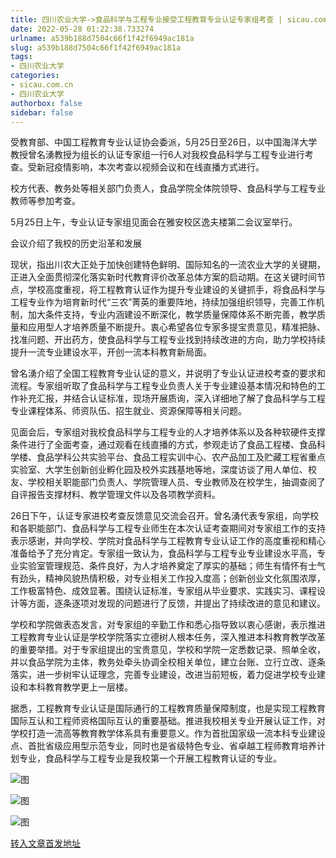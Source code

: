 ```yaml
---
title: 四川农业大学->食品科学与工程专业接受工程教育专业认证专家组考查 | sicau.com.cn
date: 2022-05-28 01:22:38.733274
urlname: a539b188d7504c66f1f42f6949ac181a
slug: a539b188d7504c66f1f42f6949ac181a
tags: 
- 四川农业大学
categories:
- sicau.com.cn
- 四川农业大学
authorbox: false
sidebar: false
---
```

受教育部、中国工程教育专业认证协会委派，5月25日至26日，以中国海洋大学教授曾名湧教授为组长的认证专家组一行6人对我校食品科学与工程专业进行考查。受新冠疫情影响，本次考查以视频会议和在线直播方式进行。

校方代表、教务处等相关部门负责人，食品学院全体院领导、食品科学与工程专业教师等参加考查。

5月25日上午，专业认证专家组见面会在雅安校区逸夫楼第二会议室举行。

会议介绍了我校的历史沿革和发展
<!--more-->
现状，指出川农大正处于加快创建特色鲜明、国际知名的一流农业大学的关键期，正进入全面贯彻深化落实新时代教育评价改革总体方案的启动期。在这关键时间节点，学校高度重视，将工程教育认证作为提升专业建设的关键抓手，将食品科学与工程专业作为培育新时代“三农”菁英的重要阵地，持续加强组织领导，完善工作机制，加大条件支持，专业内涵建设不断深化，教学质量保障体系不断完善，教学质量和应用型人才培养质量不断提升。衷心希望各位专家多提宝贵意见，精准把脉、找准问题、开出药方，使食品科学与工程专业找到持续改进的方向，助力学校持续提升一流专业建设水平，开创一流本科教育新局面。

曾名湧介绍了全国工程教育专业认证的意义，并说明了专业认证进校考查的要求和流程。专家组听取了食品科学与工程专业负责人关于专业建设基本情况和特色的工作补充汇报，并结合认证标准，现场开展质询，深入详细地了解了食品科学与工程专业课程体系、师资队伍、招生就业、资源保障等相关问题。

见面会后，专家组对我校食品科学与工程专业的人才培养体系以及各种软硬件支撑条件进行了全面考查，通过观看在线直播的方式，参观走访了食品工程楼、食品科学楼、食品学科公共实验平台、食品工程实训中心、农产品加工及贮藏工程省重点实验室、大学生创新创业孵化园及校外实践基地等地，深度访谈了用人单位、校友、学校相关职能部门负责人、学院管理人员、专业教师及在校学生，抽调查阅了自评报告支撑材料、教学管理文件以及各项教学资料。

26日下午，认证专家进校考查反馈意见交流会召开。曾名湧代表专家组，向学校和各职能部门、食品科学与工程专业师生在本次认证考查期间对专家组工作的支持表示感谢，并向学校、学院对食品科学与工程教育专业认证工作的高度重视和精心准备给予了充分肯定。专家组一致认为，食品科学与工程专业专业建设水平高，专业实验室管理规范、条件良好，为人才培养奠定了厚实的基础；师生有情怀有士气有劲头，精神风貌热情积极，对专业相关工作投入度高；创新创业文化氛围浓厚，工作极富特色、成效显著。围绕认证标准，专家组从毕业要求、实践实习、课程设计等方面，逐条逐项对发现的问题进行了反馈，并提出了持续改进的意见和建议。

学校和学院做表态发言，对专家组的辛勤工作和悉心指导致以衷心感谢，表示推进工程教育专业认证是学校学院落实立德树人根本任务，深入推进本科教育教学改革的重要举措。对于专家组提出的宝贵意见，学校和学院一定悉数记录、照单全收，并以食品学院为主体，教务处牵头协调全校相关单位，建立台账、立行立改、逐条落实，进一步树牢认证理念，完善专业建设，改进当前短板，着力促进学校专业建设和本科教育教学更上一层楼。

据悉，工程教育专业认证是国际通行的工程教育质量保障制度，也是实现工程教育国际互认和工程师资格国际互认的重要基础。推进我校相关专业开展认证工作，对学校打造一流高等教育教学体系具有重要意义。作为首批国家级一流本科专业建设点、首批省级应用型示范专业，同时也是省级特色专业、省卓越工程师教育培养计划专业，食品科学与工程专业是我校第一个开展工程教育认证的专业。

![图](https://news.sicau.edu.cn/__local/1/C3/27/B6F1CB99CB5FD1F320566EB0020_8BB35043_859CA.png)

![图](https://news.sicau.edu.cn/__local/6/5A/AE/8B68018C1BBB84FE5AE296F62CF_47E0E6C2_946FF.png)

![图](https://news.sicau.edu.cn/__local/D/1B/D2/84D73222245AD36975A9265EBBD_CD937ACA_F2F65.png)

[转入文章首发地址](https://news.sicau.edu.cn/info/1135/67995.htm)